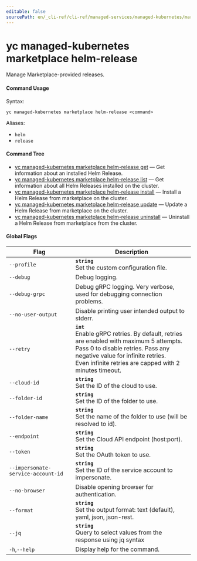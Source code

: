 ```yaml
---
editable: false
sourcePath: en/_cli-ref/cli-ref/managed-services/managed-kubernetes/marketplace/helm-release/index.md
---
```


# yc managed-kubernetes marketplace helm-release

Manage Marketplace-provided releases.

#### Command Usage

Syntax: 

`yc managed-kubernetes marketplace helm-release <command>`

Aliases: 

- `helm`
- `release`

#### Command Tree

- [yc managed-kubernetes marketplace helm-release get](get.md) — Get information about an installed Helm Release.
- [yc managed-kubernetes marketplace helm-release list](list.md) — Get information about all Helm Releases installed on the cluster.
- [yc managed-kubernetes marketplace helm-release install](install.md) — Install a Helm Release from marketplace on the cluster.
- [yc managed-kubernetes marketplace helm-release update](update.md) — Update a Helm Release from marketplace on the cluster.
- [yc managed-kubernetes marketplace helm-release uninstall](uninstall.md) — Uninstall a Helm Release from marketplace from the cluster.

#### Global Flags

| Flag | Description |
|----|----|
|`--profile`|<b>`string`</b><br/>Set the custom configuration file.|
|`--debug`|Debug logging.|
|`--debug-grpc`|Debug gRPC logging. Very verbose, used for debugging connection problems.|
|`--no-user-output`|Disable printing user intended output to stderr.|
|`--retry`|<b>`int`</b><br/>Enable gRPC retries. By default, retries are enabled with maximum 5 attempts.<br/>Pass 0 to disable retries. Pass any negative value for infinite retries.<br/>Even infinite retries are capped with 2 minutes timeout.|
|`--cloud-id`|<b>`string`</b><br/>Set the ID of the cloud to use.|
|`--folder-id`|<b>`string`</b><br/>Set the ID of the folder to use.|
|`--folder-name`|<b>`string`</b><br/>Set the name of the folder to use (will be resolved to id).|
|`--endpoint`|<b>`string`</b><br/>Set the Cloud API endpoint (host:port).|
|`--token`|<b>`string`</b><br/>Set the OAuth token to use.|
|`--impersonate-service-account-id`|<b>`string`</b><br/>Set the ID of the service account to impersonate.|
|`--no-browser`|Disable opening browser for authentication.|
|`--format`|<b>`string`</b><br/>Set the output format: text (default), yaml, json, json-rest.|
|`--jq`|<b>`string`</b><br/>Query to select values from the response using jq syntax|
|`-h`,`--help`|Display help for the command.|
